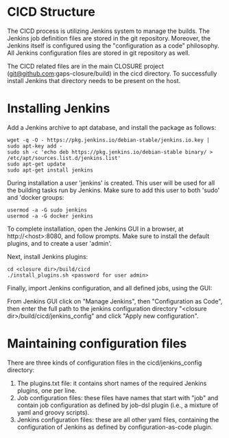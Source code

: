 CICD Structure
==============

The CICD process is utilizing Jenkins system to manage the builds. The Jenkins job definition files
are stored in the git repository. Moreover, the Jenkins itself is configured using the 
"configuration as a code" philosophy. All Jenkins configuration files are stored in git repository
as well.

The CICD related files are in the main CLOSURE project (git@github.com:gaps-closure/build) in the cicd directory. To successfully install Jenkins that directory needs to be present on the host.

Installing Jenkins
==================

Add a Jenkins archive to apt database, and install the package as follows:

```
wget -q -O - https://pkg.jenkins.io/debian-stable/jenkins.io.key | sudo apt-key add -
sudo sh -c 'echo deb https://pkg.jenkins.io/debian-stable binary/ > /etc/apt/sources.list.d/jenkins.list'
sudo apt-get update
sudo apt-get install jenkins
```

During installation a user 'jenkins' is created. This user will be used for all the building tasks run by Jenkins. Make sure to add this user to both 'sudo' and 'docker groups:

```
usermod -a -G sudo jenkins
usermod -a -G docker jenkins
```

To complete installation, open the Jenkins GUI in a browser, at http://\<host\>:8080, and follow prompts. Make sure to install the default plugins, and to create a user 'admin'.

Next, install Jenkins plugins:

```
cd <closure dir>/build/cicd
./install_plugins.sh <password for user admin>
```

Finally, import Jenkins configuration, and all defined jobs, using the GUI: 

From Jenkins GUI click on "Manage Jenkins", then "Configuration as Code", then enter the full path to the jenkins configuration directory "\<closure dir\>/build/cicd/jenkins_config" and click "Apply new configuration".

Maintaining configuration files
===============================

There are three kinds of configuration files in the cicd/jenkins_config directory:
1. The plugins.txt file: it contains short names of the required Jenkins plugins, one per line.
2. Job configuration files: these files have names that start with "job" and contain job configuration as defined by job-dsl plugin (i.e., a mixture of yaml and groovy scripts).
3. Jenkins configuration files: these are all other yaml files, containing the configuration of Jenkins as defined by configuration-as-code plugin.





